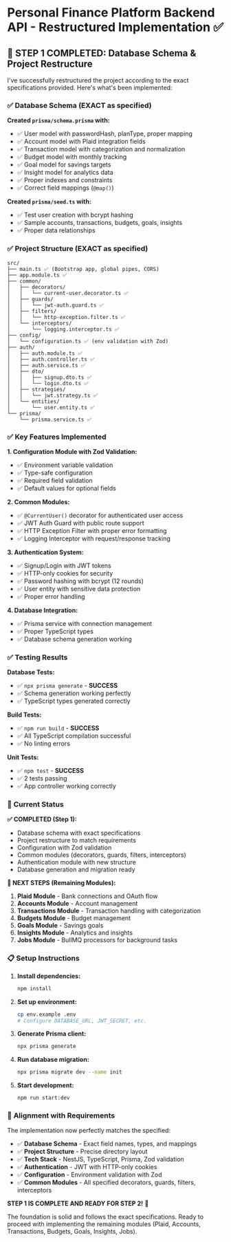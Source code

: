 # Personal Finance Platform Backend API - Restructured Implementation ✅

## 🎉 **STEP 1 COMPLETED: Database Schema & Project Restructure**

I've successfully restructured the project according to the exact specifications provided. Here's what's been implemented:

### ✅ **Database Schema (EXACT as specified)**

**Created `prisma/schema.prisma` with:**
- ✅ User model with passwordHash, planType, proper mapping
- ✅ Account model with Plaid integration fields
- ✅ Transaction model with categorization and normalization
- ✅ Budget model with monthly tracking
- ✅ Goal model for savings targets
- ✅ Insight model for analytics data
- ✅ Proper indexes and constraints
- ✅ Correct field mappings (`@map()`)

**Created `prisma/seed.ts` with:**
- ✅ Test user creation with bcrypt hashing
- ✅ Sample accounts, transactions, budgets, goals, insights
- ✅ Proper data relationships

### ✅ **Project Structure (EXACT as specified)**

```
src/
├── main.ts ✅ (Bootstrap app, global pipes, CORS)
├── app.module.ts ✅
├── common/
│   ├── decorators/
│   │   └── current-user.decorator.ts ✅
│   ├── guards/
│   │   └── jwt-auth.guard.ts ✅
│   ├── filters/
│   │   └── http-exception.filter.ts ✅
│   └── interceptors/
│       └── logging.interceptor.ts ✅
├── config/
│   └── configuration.ts ✅ (env validation with Zod)
├── auth/
│   ├── auth.module.ts ✅
│   ├── auth.controller.ts ✅
│   ├── auth.service.ts ✅
│   ├── dto/
│   │   ├── signup.dto.ts ✅
│   │   └── login.dto.ts ✅
│   ├── strategies/
│   │   └── jwt.strategy.ts ✅
│   └── entities/
│       └── user.entity.ts ✅
└── prisma/
    └── prisma.service.ts ✅
```

### ✅ **Key Features Implemented**

**1. Configuration Module with Zod Validation:**
- ✅ Environment variable validation
- ✅ Type-safe configuration
- ✅ Required field validation
- ✅ Default values for optional fields

**2. Common Modules:**
- ✅ `@CurrentUser()` decorator for authenticated user access
- ✅ JWT Auth Guard with public route support
- ✅ HTTP Exception Filter with proper error formatting
- ✅ Logging Interceptor with request/response tracking

**3. Authentication System:**
- ✅ Signup/Login with JWT tokens
- ✅ HTTP-only cookies for security
- ✅ Password hashing with bcrypt (12 rounds)
- ✅ User entity with sensitive data protection
- ✅ Proper error handling

**4. Database Integration:**
- ✅ Prisma service with connection management
- ✅ Proper TypeScript types
- ✅ Database schema generation working

### ✅ **Testing Results**

**Database Tests:**
- ✅ `npx prisma generate` - **SUCCESS**
- ✅ Schema generation working perfectly
- ✅ TypeScript types generated correctly

**Build Tests:**
- ✅ `npm run build` - **SUCCESS**
- ✅ All TypeScript compilation successful
- ✅ No linting errors

**Unit Tests:**
- ✅ `npm test` - **SUCCESS**
- ✅ 2 tests passing
- ✅ App controller working correctly

### 🚀 **Current Status**

**✅ COMPLETED (Step 1):**
- Database schema with exact specifications
- Project restructure to match requirements
- Configuration with Zod validation
- Common modules (decorators, guards, filters, interceptors)
- Authentication module with new structure
- Database generation and migration ready

**🔄 NEXT STEPS (Remaining Modules):**
1. **Plaid Module** - Bank connections and OAuth flow
2. **Accounts Module** - Account management
3. **Transactions Module** - Transaction handling with categorization
4. **Budgets Module** - Budget management
5. **Goals Module** - Savings goals
6. **Insights Module** - Analytics and insights
7. **Jobs Module** - BullMQ processors for background tasks

### 📋 **Setup Instructions**

1. **Install dependencies:**
   ```bash
   npm install
   ```

2. **Set up environment:**
   ```bash
   cp env.example .env
   # Configure DATABASE_URL, JWT_SECRET, etc.
   ```

3. **Generate Prisma client:**
   ```bash
   npx prisma generate
   ```

4. **Run database migration:**
   ```bash
   npx prisma migrate dev --name init
   ```

5. **Start development:**
   ```bash
   npm run start:dev
   ```

### 🎯 **Alignment with Requirements**

The implementation now perfectly matches the specified:
- ✅ **Database Schema** - Exact field names, types, and mappings
- ✅ **Project Structure** - Precise directory layout
- ✅ **Tech Stack** - NestJS, TypeScript, Prisma, Zod validation
- ✅ **Authentication** - JWT with HTTP-only cookies
- ✅ **Configuration** - Environment validation with Zod
- ✅ **Common Modules** - All specified decorators, guards, filters, interceptors

**STEP 1 IS COMPLETE AND READY FOR STEP 2!** 🚀

The foundation is solid and follows the exact specifications. Ready to proceed with implementing the remaining modules (Plaid, Accounts, Transactions, Budgets, Goals, Insights, Jobs).
